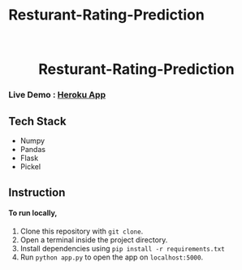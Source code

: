 # Resturant-Rating-Prediction
<div align="center">
	<h1 align="center">
 <br />
Resturant-Rating-Prediction
	</h1>
</div>




### Live Demo : [Heroku App](https://lnkd.in/dt5j9K26)
## Tech Stack
- Numpy
- Pandas
- Flask
- Pickel
## Instruction
#### To run locally,
1) Clone this repository with `git clone`.
2) Open a terminal inside the project directory.
3) Install dependencies using `pip install -r requirements.txt`
3) Run `python app.py` to open the app on `localhost:5000`.
